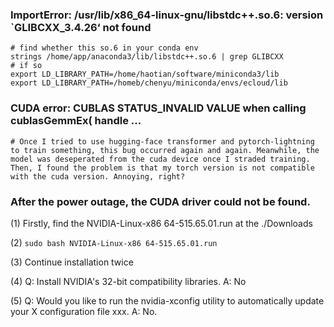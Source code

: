 ### ImportError: /usr/lib/x86_64-linux-gnu/libstdc++.so.6: version `GLIBCXX_3.4.26‘ not found

```shell
# find whether this so.6 in your conda env
strings /home/app/anaconda3/lib/libstdc++.so.6 | grep GLIBCXX
# if so
export LD_LIBRARY_PATH=/home/haotian/software/miniconda3/lib
export LD_LIBRARY_PATH=/homeb/chenyu/miniconda/envs/ecloud/lib
```

### CUDA error: CUBLAS STATUS_INVALID VALUE when calling cublasGemmEx( handle ...

```shell
# Once I tried to use hugging-face transformer and pytorch-lightning to train something, this bug occurred again and again. Meanwhile, the model was deseperated from the cuda device once I straded training. Then, I found the problem is that my torch version is not compatible with the cuda version. Annoying, right? 
```

### After the power outage, the CUDA driver could not be found.

(1) Firstly, find the NVIDIA-Linux-x86 64-515.65.01.run at the ./Downloads

(2) `sudo bash NVIDIA-Linux-x86 64-515.65.01.run`

(3) Continue installation twice

(4) Q: Install NVIDIA's 32-bit compatibility libraries. A: No 

(5) Q: Would you like to run the nvidia-xconfig utility to automatically update your X configuration file xxx. A: No.

